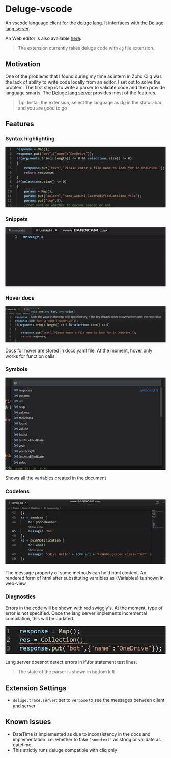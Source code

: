 # Deluge-vscode

An vscode language client for the [deluge lang](https://www.zoho.com/creator/deluge.html). It interfaces with the [Deluge lang server](https://github.com/GuruDhanush/Deluge-Language-Parser). 

An Web editor is also available [here](https://gurudhanush.github.io/Deluge-Editor/).

> The extension currently takes deluge code with `dg` file extension. 


## Motivation

One of the problems that I found during my time as intern in Zoho Cliq was the lack of ability to write code locally from an editor. I set out to solve the problem. The first step is to write a parser to validate code and then provide language smarts. The [Deluge lang server](https://github.com/GuruDhanush/Deluge-Language-Parser) provides most of the features.

> Tip: Install the extension, select the language as dg in the status-bar and you are good to go




## Features

### Syntax highlighting

![Syntax highlighting](./media/syntax-highlighting.jpg)


### Snippets

![Snippets](./media/snippets.gif)

### Hover docs

![hover](./media/hover.jpg)

Docs for hover are stored in docs.yaml file. At the moment, hover only works for function calls.

### Symbols

![symbols](./media/symbols.jpg)

Shows all the variables created in the document

### Codelens

![codelens](./media/code-lens.gif)

The message property of some methods can hold html content. An rendered form of html after substituting varaibles as {Variables} is shown in web-view

### Diagnostics

Errors in the code will be shown with red swiggly's. At the moment, type of error is not specified. Once the lang server implements incremental compilation, this will be updated. 

![codelens](./media/line-error.jpg)

Lang server doesnot detect errors in if\for statement test lines. 

> The state of the parser is shown in bottom left


## Extension Settings

* `deluge.trace.server`: set to `verbose` to see the messages between client and server

## Known Issues

* DateTime is implemented as due to inconsistency in the docs and implementation. i.e. whether to take `'sometext'` as string or validate as datetime.
* This strictly runs deluge compatible with cliq only






